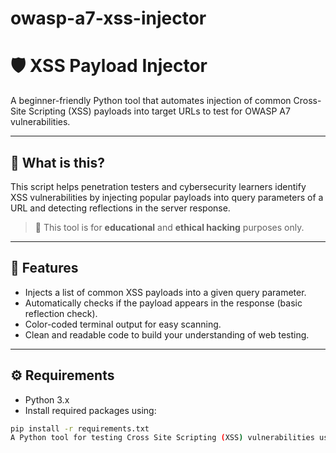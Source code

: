 # owasp-a7-xss-injector

# 🛡️ XSS Payload Injector

A beginner-friendly Python tool that automates injection of common Cross-Site Scripting (XSS) payloads into target URLs to test for OWASP A7 vulnerabilities.

---

## 📌 What is this?

This script helps penetration testers and cybersecurity learners identify XSS vulnerabilities by injecting popular payloads into query parameters of a URL and detecting reflections in the server response.

> 🚨 This tool is for **educational** and **ethical hacking** purposes only.

---

## 🚀 Features

- Injects a list of common XSS payloads into a given query parameter.
- Automatically checks if the payload appears in the response (basic reflection check).
- Color-coded terminal output for easy scanning.
- Clean and readable code to build your understanding of web testing.

---

## ⚙️ Requirements

- Python 3.x  
- Install required packages using:

```bash
pip install -r requirements.txt
A Python tool for testing Cross Site Scripting (XSS) vulnerabilities using automated payload injection. Focused on OWASP A7.
